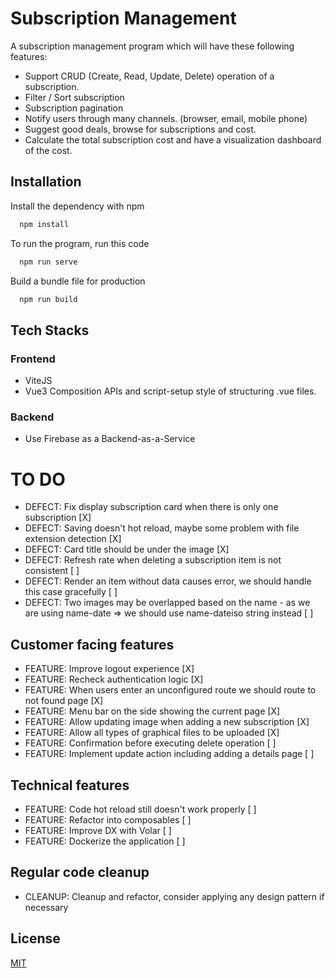 # Subscription Management

A subscription management program which will have these following features:

- Support CRUD (Create, Read, Update, Delete) operation of a subscription.
- Filter / Sort subscription
- Subscription pagination
- Notify users through many channels. (browser, email, mobile phone)
- Suggest good deals, browse for subscriptions and cost.
- Calculate the total subscription cost and have a visualization dashboard of the cost.




## Installation

Install the dependency with npm

```bash
  npm install 
```

To run the program, run this code
```bash
  npm run serve
```

Build a bundle file for production
```bash
  npm run build
```

## Tech Stacks

### Frontend

- ViteJS
- Vue3 Composition APIs and script-setup style of structuring .vue files.

### Backend
- Use Firebase as a Backend-as-a-Service

# TO DO


- DEFECT: Fix display subscription card when there is only one subscription [X]
- DEFECT: Saving doesn't hot reload, maybe some problem with file extension detection [X] 
- DEFECT: Card title should be under the image [X]
- DEFECT: Refresh rate when deleting a subscription item is not consistent [ ]
- DEFECT: Render an item without data causes error, we should handle this case gracefully [ ]
- DEFECT: Two images may be overlapped based on the name - as we are using name-date => we should use name-dateiso string instead [ ]

## Customer facing features
- FEATURE: Improve logout experience [X]
- FEATURE: Recheck authentication logic [X]
- FEATURE: When users enter an unconfigured route we should route to not found page [X]
- FEATURE: Menu bar on the side showing the current page [X]
- FEATURE: Allow updating image when adding a new subscription [X]
- FEATURE: Allow all types of graphical files to be uploaded [X]
- FEATURE: Confirmation before executing delete operation [ ]
- FEATURE: Implement update action including adding a details page [  ]

## Technical features
- FEATURE: Code hot reload still doesn't work properly [ ]
- FEATURE: Refactor into composables [ ]
- FEATURE: Improve DX with Volar [ ]
- FEATURE: Dockerize the application [ ]

## Regular code cleanup
- CLEANUP: Cleanup and refactor, consider applying any design pattern if necessary

## License

[MIT](https://choosealicense.com/licenses/mit/)
